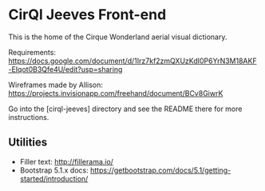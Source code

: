 # CirQl Jeeves Front-end

This is the home of the Cirque Wonderland aerial visual dictionary.

Requirements: https://docs.google.com/document/d/1Irz7kf2zmQXUzKdI0P6YrN3M18AKF-EIqot0B3Qfe4U/edit?usp=sharing

Wireframes made by Allison: https://projects.invisionapp.com/freehand/document/BCv8GiwrK

Go into the [cirql-jeeves] directory and see the README there for more instructions.

## Utilities

* Filler text: http://fillerama.io/
* Bootstrap 5.1.x docs: https://getbootstrap.com/docs/5.1/getting-started/introduction/
